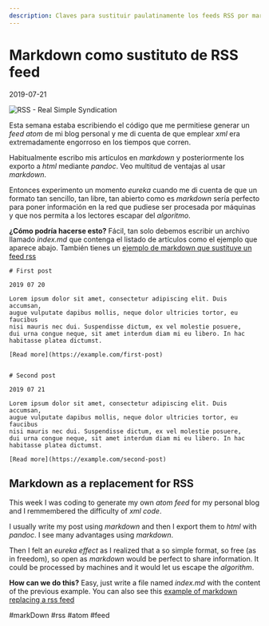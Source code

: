 ```yaml
---
description: Claves para sustituir paulatinamente los feeds RSS por markdown que resulta ser más abierto y fácil
---
```


# Markdown como sustituto de RSS feed

2019-07-21

![RSS - Real Simple Syndication]({{BASE_IMG}}logo/rss.png)

Esta semana estaba escribiendo el código que me permitiese generar un *feed atom* de mi
blog personal y me di cuenta de que emplear *xml* era extremadamente engorroso en los tiempos
que corren.

Habitualmente escribo mis artículos en *markdown* y posteriormente los exporto a *html*
mediante *pandoc*. Veo multitud de ventajas al usar *markdown*.

Entonces experimento un momento *eureka* cuando me di cuenta de que un formato tan sencillo, 
tan libre, tan abierto como es *markdown* sería perfecto para poner información en la red
que pudiese ser procesada por máquinas y que nos permita a los lectores escapar del *algoritmo*.

**¿Cómo podría hacerse esto?** Fácil, tan solo debemos escribir un archivo llamado *index.md* que 
contenga el listado de artículos como el ejemplo que aparece abajo. También tienes un
[ejemplo de markdown que sustituye un feed rss]({{BASE_IMG}}2019/meneame.md)

```
# First post

2019 07 20

Lorem ipsum dolor sit amet, consectetur adipiscing elit. Duis accumsan, 
augue vulputate dapibus mollis, neque dolor ultricies tortor, eu faucibus 
nisi mauris nec dui. Suspendisse dictum, ex vel molestie posuere, 
dui urna congue neque, sit amet interdum diam mi eu libero. In hac habitasse platea dictumst.

[Read more](https://example.com/first-post)


# Second post

2019 07 21

Lorem ipsum dolor sit amet, consectetur adipiscing elit. Duis accumsan, 
augue vulputate dapibus mollis, neque dolor ultricies tortor, eu faucibus 
nisi mauris nec dui. Suspendisse dictum, ex vel molestie posuere, 
dui urna congue neque, sit amet interdum diam mi eu libero. In hac habitasse platea dictumst.

[Read more](https://example.com/second-post)
```

## Markdown as a replacement for RSS

This week I was coding to generate my own *atom feed* for my personal blog and I remmembered
the difficulty of *xml code*. 

I usually write my post using *markdown* and then I export them to *html* with *pandoc*.
I see many advantages using *markdown*.

Then I felt an *eureka effect* as I realized that a so simple format, so free (as in freedom),
so open as *markdown* would be perfect to share information. It could be processed by machines
and it would let us escape the *algorithm*.

**How can we do this?** Easy, just write a file named *index.md* with the content of the previous example.
You can also see this [example of markdown replacing a rss feed]({{BASE_IMG}}2019/meneame.md)

#markDown #rss #atom #feed
